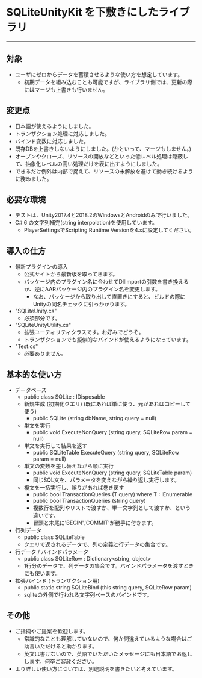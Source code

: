 # SQLiteUnityKit を下敷きにしたライブラリ
___

## 対象
  * ユーザにゼロからデータを蓄積させるような使い方を想定しています。
    * 初期データを組み込むことも可能ですが、ライブラリ側では、更新の際にはマージも上書きも行いません。

## 変更点
  * 日本語が使えるようにしました。
  * トランザクション処理に対応しました。
  * バインド変数に対応しました。
  * 既存DBを上書きしないようにしました。(かといって、マージもしません。)
  * オープンやクローズ、リソースの開放などといった低レベル処理は隠蔽して、抽象化レベルの高い処理だけを表に出すようにしました。
  * できるだけ例外は内部で捉えて、リソースの未解放を避けて動き続けるように務めました。

## 必要な環境
  * テストは、Unity2017.4と2018.2のWindowsとAndroidのみで行いました。
  * C# 6 の文字列補完(string interpolation)を使用しています。
    * PlayerSettingsでScripting Runtime Versionを4.xに設定してください。

## 導入の仕方
  * 最新プラグインの導入
    * 公式サイトから最新版を取ってきます。
    * パッケージ内のプラグイン名に合わせてDllImportの引数を書き換えるか、逆にAARパッケージ内のプラグイン名を変更します。
      * なお、パッケージから取り出して直置きにすると、ビルドの際にUnityの同名チェックに引っかかります。
  * "SQLiteUnity.cs"
    * 必須部分です。
  * "SQLiteUnityUtility.cs"
    * 拡張ユーティリティクラスです。お好みでどうぞ。
    * トランザクションでも擬似的なバインドが使えるようになっています。
  * "Test.cs"
     * 必要ありません。

## 基本的な使い方
  * データベース
    * public class SQLite : IDisposable
    * 新規生成 (初期化クエリ) (既にあれば単に使う、元があればコピーして使う)
      * public SQLite (string dbName, string query = null)
    * 単文を実行
      * public void ExecuteNonQuery (string query, SQLiteRow param = null)
    * 単文を実行して結果を返す
      * public SQLiteTable ExecuteQuery (string query, SQLiteRow param = null)
    * 単文の変数を差し替えながら順に実行
      * public void ExecuteNonQuery (string query, SQLiteTable param)
      * 同じSQL文を、パラメータを変えながら繰り返し実行します。
    * 複文を一括実行し、誤りがあれば巻き戻す
      * public bool TransactionQueries<T> (T query) where T : IEnumerable<string>
      * public bool TransactionQueries (string query)
      * 複数行を配列やリストで渡すか、単一文字列として渡すか、という違いです。
      * 冒頭と末尾に'BEGIN','COMMIT'が勝手に付きます。
  * 行列データ
    * public class SQLiteTable
    * クエリで返されるデータで、列の定義と行データの集合です。
  * 行データ / バインドパラメータ
    * public class SQLiteRow : Dictionary<string, object>
    * 1行分のデータで、列データの集合です。バインドパラメータを渡すときにも使います。
  * 拡張バインド (トランザクション用)
    * public static string SQLiteBind (this string query, SQLiteRow param)
    * sqliteの外側で行われる文字列ベースのバインドです。

## その他
  * ご指摘やご提案を歓迎します。
    * 常識的なことも理解していないので、何か間違えているような場合はご助言いただけると助かります。
    * 英文は書けないので、英語でいただいたメッセージにも日本語でお返しします。何卒ご容赦ください。
  * より詳しい使い方については、別途説明を書きたいと考えています。
